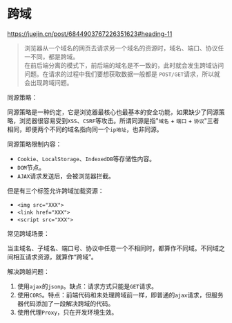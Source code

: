 # 跨域

https://juejin.cn/post/6844903767226351623#heading-11

> 浏览器从一个域名的网页去请求另一个域名的资源时，域名、端口、协议任一不同，都是跨域。\
> 在前后端分离的模式下，前后端的域名是不一致的，此时就会发生跨域访问问题。在请求的过程中我们要想获取数据一般都是 `POST/GET`请求，所以就会出现跨域问题。

同源策略：

同源策略是一种约定，它是浏览器最核心也最基本的安全功能，如果缺少了同源策略，浏览器很容易受到`XSS`、`CSRF`等攻击。所谓同源是指"`域名` + `端口` + `协议`"三者相同，即便两个不同的域名指向同一个`ip地址`，也非同源。

同源策略限制内容：

- `Cookie`、`LocalStorage`、`IndexedDB`等存储性内容。
- `DOM`节点。
- `AJAX`请求发送后，会被浏览器拦截。

但是有三个标签允许跨域加载资源：

- `<img src="XXX">`
- `<link href="XXX">`
- `<script src="XXX">`

常见跨域场景：

当主域名、子域名、端口号、协议中任意一个不相同时，都算作不同域。不同域之间相互请求资源，就算作“跨域”。

解决跨越问题：

1. 使用`ajax`的`jsonp`。缺点：请求方式只能是`GET`请求。
2. 使用`CORS`。特点：前端代码和未处理跨域前一样，即普通的`ajax`请求，但服务器代码添加了一段解决跨域的代码。
3. 使用代理`Proxy`，只在开发环境生效。
